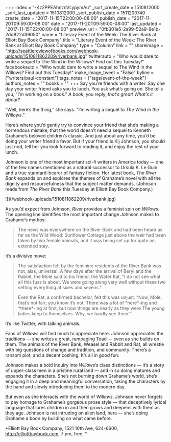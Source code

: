 +++
index = "-Kz2PPEAhnznVLypymAu"
_sort_create_date = 1510812000
_sort_last_updated = 1510812000
_sort_publish_date = 1511200740
create_date = "2017-11-15T22:00:00-08:00"
publish_date = "2017-11-20T09:59:00-08:00"
date = "2017-11-20T09:59:00-08:00"
last_updated = "2017-11-15T22:00:00-08:00"
preview_url = "0fb301e5-2a99-52a9-9e1b-2dd822d39050"
name = "Literary Event of the Week: The River Bank at Elliott Bay Book Company"
title = "Literary Event of the Week: The River Bank at Elliott Bay Book Company"
type = "Column"
link = ""
shareimage = "http://seattlereviewofbooks.com/webhook-uploads/1510811862209/riverbank.jpg"
twitterauto = "Who would dare to write a sequel to The Wind in the Willows? Find out this Tuesday!"
facebookauto = "Who would dare to write a sequel to The Wind in the Willows? Find out this Tuesday!"
make_image_tweet = "False"
byline = ["writers/paul-constant"]
tags_notes = ["tags/event-of-the-week"]
authors_notes = ""
books = ""
+++
Say you’re friends with a writer. Say one day your writer friend asks you to lunch. You ask what’s going on. She tells you, “I’m working on a book.” *A book*, you reply, *that’s great! What’s it about?*

“Well, here’s the thing,” she says. “I’m writing a sequel to *The Wind in the Willows*.” 

Here’s where you’d gently try to convince your friend that she’s making a horrendous mistake, that the world doesn’t need a sequel to Kenneth Grahame’s beloved children’s classic. And just about any time, you’d be doing your writer friend a favor. But if your friend is Kij Johnson, you should just nod, tell her you look forward to reading it, and enjoy the rest of your lunch.

Johnson is one of the most important sci-fi writers in America today — one of the few names mentioned as a natural successor to Ursula K. Le Guin and a true standard-bearer of fantasy fiction. Her latest book, *The River Bank* expands on and explores the themes of Grahame’s novel with all the dignity and resourcefulness that the subject matter demands. (Johnson reads from *The River Bank* this Tuesday at Elliott Bay Book Company.)

<p class="image-left">![](/webhook-uploads/1510811862209/riverbank.jpg)</p>

As you’d expect from Johnson, *River* provides a feminist spin on *Willows*. The opening line identifies the most important change Johnson makes to Grahame’s mythos: 

<blockquote>The news was everywhere on the River Bank and had been heard as far as the Wild Wood: Sunflower Cottage just above the weir had been taken by two female animals, and it was being set up for quite an extended stay.</blockquote>

It’s a divisive move:

<blockquote><p>The satisfaction felt by the feminine residents of the River Bank was not, alas, universal. A few days after the arrival of Beryl and the Rabbit, the Mole said to his friend, the Water Rat, “I do not see what all this fuss is about. We were going along very well without these two setting everything at sixes and sevens.”</p>

<p>Even the Rat, a confirmed bachelor, felt this was unjust. “Now, Mole, that’s not fair; you know it’s not. There was a lot of *here*-ing and *there*-ing at first, but now things are nearly as they were The young ladies keep to themselves. Why, we hardly see them!”</p></blockquote>

It’s like Twitter, with talking animals.

Fans of *Willows* will find much to appreciate here. Johnson appreciates the traditions — she writes a great, rampaging Toad — even as she builds on them. The animals of the River Bank, Weasel and Rabbit and Rat, all wrestle with big questions of change and tradition, and community. There’s a ransom plot, and a decent coshing. It’s all in good fun.


Johnson makes a bold inquiry into *Willows*’s class distinctions — it’s a story of upper-class men in a pristine rural land — and in so doing matures and expands the characters. She’s not burning down Grahame’s world, she’s engaging it in a deep and meaningful conversation, taking the characters by the hand and slowly introducing them to the modern day. 

But even as she interacts with the world of *Willows*, Johnson never forgets to pay homage to Grahame’s gorgeous prose style — that deceptively lyrical language that lures children in and then grows and deepens with them as they age. Johnson is not intruding on alien land, here — she’s doing Grahame a boon by building on what came before.

*Elliott Bay Book Company, 1521 10th Ave, 624-6600, http://elliottbaybook.com, 7 pm, free. *
